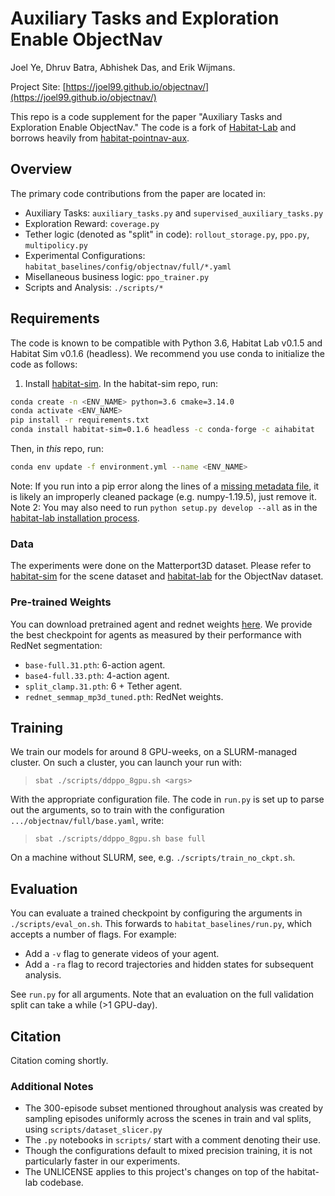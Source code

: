 Auxiliary Tasks and Exploration Enable ObjectNav
==============================
Joel Ye, Dhruv Batra, Abhishek Das, and Erik Wijmans.

Project Site: [https://joel99.github.io/objectnav/](https://joel99.github.io/objectnav/)

This repo is a code supplement for the paper "Auxiliary Tasks and Exploration Enable ObjectNav." The code is a fork of [Habitat-Lab](https://github.com/facebookresearch/habitat-lab) and borrows heavily from [habitat-pointnav-aux](https://github.com/joel99/habitat-pointnav-aux).

## Overview
The primary code contributions from the paper are located in:
- Auxiliary Tasks: `auxiliary_tasks.py` and `supervised_auxiliary_tasks.py`
- Exploration Reward: `coverage.py`
- Tether logic (denoted as "split" in code): `rollout_storage.py`, `ppo.py`, `multipolicy.py`
- Experimental Configurations: `habitat_baselines/config/objectnav/full/*.yaml`
- Misellaneous business logic: `ppo_trainer.py`
- Scripts and Analysis: `./scripts/*`

## Requirements
The code is known to be compatible with Python 3.6, Habitat Lab v0.1.5 and Habitat Sim v0.1.6 (headless). We recommend you use conda to initialize the code as follows:
1. Install [habitat-sim](https://github.com/facebookresearch/habitat-sim#installation). In the habitat-sim repo, run:
```bash
conda create -n <ENV_NAME> python=3.6 cmake=3.14.0
conda activate <ENV_NAME>
pip install -r requirements.txt
conda install habitat-sim=0.1.6 headless -c conda-forge -c aihabitat
```
Then, in *this* repo, run:
```bash
conda env update -f environment.yml --name <ENV_NAME>
```
Note: If you run into a pip error along the lines of a [missing metadata file](https://stackoverflow.com/questions/54552367/pip-cannot-find-metadata-file-environmenterror), it is likely an improperly cleaned package (e.g. numpy-1.19.5), just remove it.
Note 2: You may also need to run `python setup.py develop --all` as in the [habitat-lab installation process](https://github.com/facebookresearch/habitat-lab).

### Data
The experiments were done on the Matterport3D dataset. Please refer to [habitat-sim](https://github.com/facebookresearch/habitat-sim#datasets) for the scene dataset and [habitat-lab](https://github.com/facebookresearch/habitat-lab#task-datasets) for the ObjectNav dataset.

### Pre-trained Weights
You can download pretrained agent and rednet weights [here](https://drive.google.com/drive/folders/1SM75RweHtHQ13lu9fZkVjkOlWMaWpFuZ?usp=sharing). We provide the best checkpoint for agents as measured by their performance with RedNet segmentation:
- `base-full.31.pth`: 6-action agent.
- `base4-full.33.pth`: 4-action agent.
- `split_clamp.31.pth`: 6 + Tether agent.
- `rednet_semmap_mp3d_tuned.pth`: RedNet weights.

## Training
We train our models for around 8 GPU-weeks, on a SLURM-managed cluster. On such a cluster, you can launch your run with:

> `sbat ./scripts/ddppo_8gpu.sh <args>`

With the appropriate configuration file. The code in `run.py` is set up to parse out the arguments, so to train with the configuration `.../objectnav/full/base.yaml`, write:

> `sbat ./scripts/ddppo_8gpu.sh base full`

On a machine without SLURM, see, e.g. `./scripts/train_no_ckpt.sh`.

## Evaluation
You can evaluate a trained checkpoint by configuring the arguments in `./scripts/eval_on.sh`. This forwards to `habitat_baselines/run.py`, which accepts a number of flags. For example:
- Add a `-v` flag to generate videos of your agent.
- Add a `-ra` flag to record trajectories and hidden states for subsequent analysis.

See `run.py` for all arguments. Note that an evaluation on the full validation split can take a while (>1 GPU-day).

## Citation
Citation coming shortly.
<!-- If you use this work, you can cite it as

@inproceedings{ye2020auxiliary,
    title={Auxiliary Tasks Speed Up Learning PointGoal Navigation},
    author={Joel Ye and Dhruv Batra and Erik Wijmans and Abhishek Das},
    year={2020},
    booktitle={Proceedings of the Conference on Robot Learning (CoRL)}
} -->

### Additional Notes
- The 300-episode subset mentioned throughout analysis was created by sampling episodes uniformly across the scenes in train and val splits, using `scripts/dataset_slicer.py`
- The `.py` notebooks in `scripts/` start with a comment denoting their use.
- Though the configurations default to mixed precision training, it is not particularly faster in our experiments.
- The UNLICENSE applies to this project's changes on top of the habitat-lab codebase.
